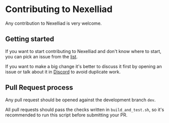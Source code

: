 # Contributing to Nexelliad

Any contribution to Nexelliad is very welcome.

## Getting started

If you want to start contributing to Nexelliad and don't know where to start, you can pick an issue from
the [list](https://github.com/shatll-s/nexelliad/issues).

If you want to make a big change it's better to discuss it first by opening an issue or talk about it in
[Discord](https://discord.gg/WmGhhzk) to avoid duplicate work.

## Pull Request process

Any pull request should be opened against the development branch `dev`.

All pull requests should pass the checks written in `build_and_test.sh`, so it's recommended to run this script before
submitting your PR.
